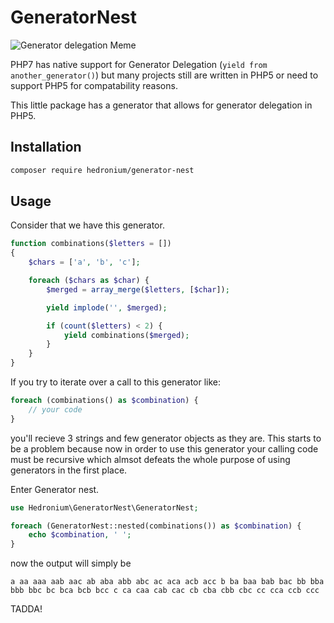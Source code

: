 # GeneratorNest

![Generator delegation Meme](http://i.imgur.com/OHXMO7U.jpg)

PHP7 has native support for Generator Delegation (`yield from another_generator()`) but many projects still are written in PHP5 or need to support PHP5 for compatability reasons.

This little package has a generator that allows for generator delegation in PHP5.

## Installation
```bash
composer require hedronium/generator-nest
```

## Usage

Consider that we have this generator.
```PHP
function combinations($letters = [])
{
	$chars = ['a', 'b', 'c'];

	foreach ($chars as $char) {
		$merged = array_merge($letters, [$char]);

		yield implode('', $merged);

		if (count($letters) < 2) {
			yield combinations($merged);
		}
	}
}
```

If you try to iterate over a call to this generator like:

```PHP
foreach (combinations() as $combination) {
	// your code
}
```

you'll recieve 3 strings and few generator objects as they are. This starts to be a problem because now in order to use this generator your calling code must be recursive which almsot defeats the whole purpose of using generators in the first place.

Enter Generator nest.

```PHP
use Hedronium\GeneratorNest\GeneratorNest;

foreach (GeneratorNest::nested(combinations()) as $combination) {
	echo $combination, ' ';
}
```

now the output will simply be

```
a aa aaa aab aac ab aba abb abc ac aca acb acc b ba baa bab bac bb bba bbb bbc bc bca bcb bcc c ca caa cab cac cb cba cbb cbc cc cca ccb ccc
```

TADDA!